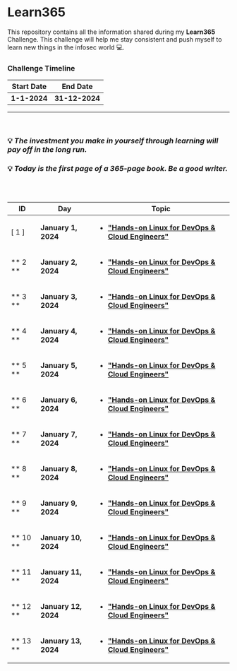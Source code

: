 # Learn365
This repository contains all the information shared during my <b>Learn365</b> Challenge. This challenge will help me stay consistent and push myself to learn new things in the infosec world :computer:.

### Challenge Timeline
**Start Date** | **End Date**
---            | ---
**1-1-2024**   |  **31-12-2024**

<hr>
<br>

### :bulb: *The investment you make in yourself through learning will pay off in the long run.*
### :bulb: *Today is the first page of a 365-page book. Be a good writer.*
<br>

<!-- Days start -->

<br>

ID | Day | Topic
--- | --- | ---
[ 1 ] | **January 1, 2024** | [**<ul><li> "Hands-on Linux for DevOps & Cloud Engineers" </li></ul>**](/Days/January-1-2024.md)
** 2 ** | **January 2, 2024** | [**<ul><li> "Hands-on Linux for DevOps & Cloud Engineers" </li></ul>**](/Days/January-2-2024.md)
** 3 ** | **January 3, 2024** | [**<ul><li> "Hands-on Linux for DevOps & Cloud Engineers" </li></ul>**](/Days/January-3-2024.md)
** 4 ** | **January 4, 2024** | [**<ul><li> "Hands-on Linux for DevOps & Cloud Engineers" </li></ul>**](/Days/January-4-2024.md)
** 5 ** | **January 5, 2024** | [**<ul><li> "Hands-on Linux for DevOps & Cloud Engineers" </li></ul>**](/Days/January-5-2024.md)
** 6 ** | **January 6, 2024** | [**<ul><li> "Hands-on Linux for DevOps & Cloud Engineers" </li></ul>**](/Days/January-6-2024.md)
** 7 ** | **January 7, 2024** | [**<ul><li> "Hands-on Linux for DevOps & Cloud Engineers" </li></ul>**](/Days/January-7-2024.md)
** 8 ** | **January 8, 2024** | [**<ul><li> "Hands-on Linux for DevOps & Cloud Engineers" </li></ul>**](/Days/January-8-2024.md)
** 9 ** | **January 9, 2024** | [**<ul><li> "Hands-on Linux for DevOps & Cloud Engineers" </li></ul>**](/Days/January-9-2024.md)
** 10 ** | **January 10, 2024** | [**<ul><li> "Hands-on Linux for DevOps & Cloud Engineers" </li></ul>**](/Days/January-10-2024.md)
** 11 ** | **January 11, 2024** | [**<ul><li> "Hands-on Linux for DevOps & Cloud Engineers" </li></ul>**](/Days/January-11-2024.md)
** 12 ** | **January 12, 2024** | [**<ul><li> "Hands-on Linux for DevOps & Cloud Engineers" </li></ul>**](/Days/January-12-2024.md)
** 13 ** | **January 13, 2024** | [**<ul><li> "Hands-on Linux for DevOps & Cloud Engineers" </li></ul>**](/Days/January-13-2024.md)

